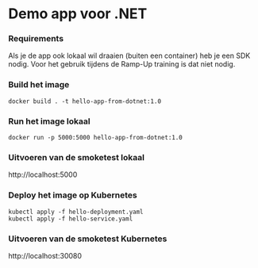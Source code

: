 # Demo app voor .NET

### Requirements
Als je de app ook lokaal wil draaien (buiten een container) heb je een SDK nodig. Voor het gebruik tijdens de Ramp-Up training is dat niet nodig. 

### Build het image
```
docker build . -t hello-app-from-dotnet:1.0
```

### Run het image lokaal
```
docker run -p 5000:5000 hello-app-from-dotnet:1.0
```

### Uitvoeren van de smoketest lokaal
http://localhost:5000

### Deploy het image op Kubernetes
```
kubectl apply -f hello-deployment.yaml
kubectl apply -f hello-service.yaml
```

### Uitvoeren van de smoketest Kubernetes
http://localhost:30080